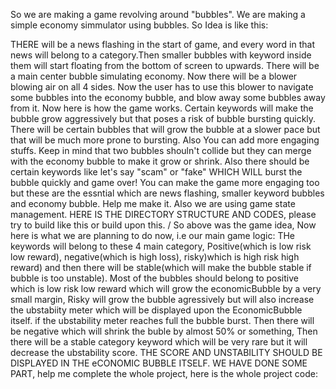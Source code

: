 So we are making a game revolving around "bubbles". We are making a simple economy simmulator using bubbles. So Idea is like this:

THERE will be a news flashing in the start of game, and every word in that news will belong to a category.Then smaller bubbles with keyword inside them will start floating from the bottom of screen to upwards. There will be a main center bubble simulating economy. Now there will be a blower blowing air on all 4 sides. Now the user has to use this blower to navigate some bubbles into the economy bubble, and blow away some bubbles away from it. Now here is how the game works. Certain keywords will make the bubble grow aggressively but that poses a risk of bubble bursting quickly. There will be certain bubbles that will grow the bubble at a slower pace but that will be much more prone to bursting. Also You can add more engaging stuffs. Keep in mind that two bubbles shouln't collide but they can merge with the economy bubble to make it grow or shrink. Also there should be certain keywords like let's say "scam" or "fake" WHICH WILL burst the bubble quickly and game over! You can make the game more engaging too but these are the essntial which are news flashing, smaller keyword bubbles and economy bubble. Help me make it. Also we are using game state management. HERE IS THE DIRECTORY STRUCTURE AND CODES, please try to build like this or build upon this. / So above was the game idea, Now here is what we are planning to do now, i.e our main game logic: THe keywords will belong to these 4 main category, Positive(which is low risk low reward), negative(which is high loss), risky)which is high risk high reward) and then there will be stable(which will make the bubble stable if bubble is too unstable). Most of the bubbles should belong to positive which is low risk low reward which will grow the economicBubble by a very small margin, Risky will grow the bubble agressively but will also increase the ubstabiity meter which will be displayed upon the EconomicBubble itself. if the ubstability meter reaches full the bubble burst. Then there will be negative which will shrink the buble by almost 50% or something, Then there will be a stable category keyword which will be very rare but it will decrease the ubstability score. THE SCORE AND UNSTABILITY SHOULD BE DISPLAYED IN THE eCONOMIC BUBBLE ITSELF. WE HAVE DONE SOME PART, help me complete the whole project, here is the whole project code: